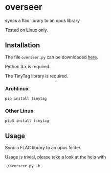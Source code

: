 # overseer

syncs a flac library to an opus library

Tested on Linux only.

## Installation
The file `overseer.py` can be downloaded [here](https://github.com/jdupl/overseer/blob/master/overseer.py).

Python 3.x is required.

The TinyTag library is required.

### Archlinux

`pip install tinytag`

### Other Linux

`pip3 install tinytag`

## Usage

Sync a FLAC library to an opus folder.

Usage is trivial, please take a look at the help with

`./overseer.py -h`
